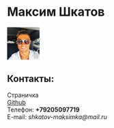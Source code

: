 <!doctype html>
<html>
  <head>
    <meta charset="utf-8">
    <title>Моя личная страничка</title>
  </head>
  <body>
    <left><h1>Максим Шкатов</h1></left>
    <left><img alt="Это я" width="15%" src="me.jpg"></left>
    <br/>
    <h2>Контакты:</h2>
    Страничка <a href=https://vk.com/id504524604</a>
    <br/>
    <a href=https://github.com/MAXim-Shkatov123-creator/>Github</a>
    <br/>
    Телефон: <b>+79205097719</b>
    <br/>
    E-mail: <i>shkatov-maksimka@mail.ru</i>
  </body>
</html>





















